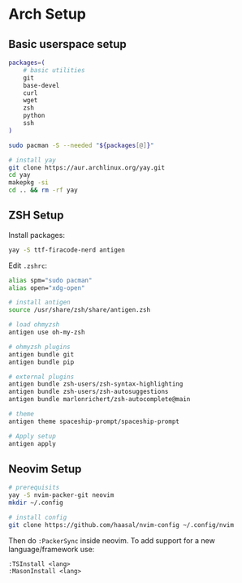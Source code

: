 # Arch Setup

## Basic userspace setup

```bash
packages=(
    # basic utilities
    git
    base-devel
    curl
    wget
    zsh
    python
    ssh
)

sudo pacman -S --needed "${packages[@]}"

# install yay
git clone https://aur.archlinux.org/yay.git
cd yay
makepkg -si
cd .. && rm -rf yay
```

## ZSH Setup

Install packages:

```bash
yay -S ttf-firacode-nerd antigen
```

Edit `.zshrc`:

```zsh
alias spm="sudo pacman"
alias open="xdg-open"

# install antigen
source /usr/share/zsh/share/antigen.zsh

# load ohmyzsh
antigen use oh-my-zsh

# ohmyzsh plugins
antigen bundle git
antigen bundle pip

# external plugins
antigen bundle zsh-users/zsh-syntax-highlighting
antigen bundle zsh-users/zsh-autosuggestions
antigen bundle marlonrichert/zsh-autocomplete@main

# theme
antigen theme spaceship-prompt/spaceship-prompt

# Apply setup
antigen apply
```

## Neovim Setup

```zsh
# prerequisits
yay -S nvim-packer-git neovim
mkdir ~/.config

# install config
git clone https://github.com/haasal/nvim-config ~/.config/nvim
```

Then do `:PackerSync` inside neovim.
To add support for a new language/framework use:

```nvim
:TSInstall <lang>
:MasonInstall <lang>
```